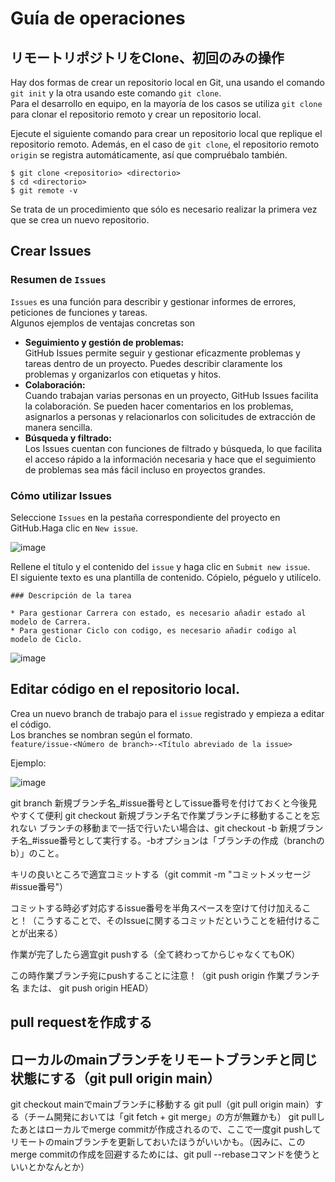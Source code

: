 # Guía de operaciones

## リモートリポジトリをClone、初回のみの操作

Hay dos formas de crear un repositorio local en Git, una usando el comando `git init` y la otra usando este comando `git clone`.<br>
Para el desarrollo en equipo, en la mayoría de los casos se utiliza `git clone` para clonar el repositorio remoto y crear un repositorio local.

Ejecute el siguiente comando para crear un repositorio local que replique el repositorio remoto.
Además, en el caso de `git clone`, el repositorio remoto `origin` se registra automáticamente, así que compruébalo también.

```
$ git clone <repositorio> <directorio>
$ cd <directorio>
$ git remote -v
```

Se trata de un procedimiento que sólo es necesario realizar la primera vez que se crea un nuevo repositorio.

## Crear Issues

### Resumen de `Issues`

`Issues` es una función para describir y gestionar informes de errores, peticiones de funciones y tareas.<br>
Algunos ejemplos de ventajas concretas son

* **Seguimiento y gestión de problemas:** <br>
  GitHub Issues permite seguir y gestionar eficazmente problemas y tareas dentro de un proyecto. Puedes describir claramente los problemas y organizarlos con etiquetas y hitos.
* **Colaboración:** <br>
  Cuando trabajan varias personas en un proyecto, GitHub Issues facilita la colaboración. Se pueden hacer comentarios en los problemas, asignarlos a personas y relacionarlos con solicitudes de extracción de manera sencilla.
* **Búsqueda y filtrado:** <br>
  Los Issues cuentan con funciones de filtrado y búsqueda, lo que facilita el acceso rápido a la información necesaria y hace que el seguimiento de problemas sea más fácil incluso en proyectos grandes.

### Cómo utilizar Issues

Seleccione `Issues` en la pestaña correspondiente del proyecto en GitHub.Haga clic en `New issue`.

![image](https://github.com/itcha-organization/git-tutorial/assets/83223664/2e53b562-cd03-476d-a439-ca8a7fa272a2)

Rellene el título y el contenido del `issue` y haga clic en `Submit new issue`.<br>
El siguiente texto es una plantilla de contenido. Cópielo, péguelo y utilícelo.

```
### Descripción de la tarea

* Para gestionar Carrera con estado, es necesario añadir estado al modelo de Carrera.
* Para gestionar Ciclo con codigo, es necesario añadir codigo al modelo de Ciclo.
```

![image](https://github.com/itcha-organization/git-tutorial/assets/83223664/392fa867-efb2-4ff4-b6ab-a3a7f61254b6)

## Editar código en el repositorio local.

Crea un nuevo branch de trabajo para el `issue` registrado y empieza a editar el código.<br>
Los branches se nombran según el formato.<br>
`feature/issue-<Número de branch>-<Título abreviado de la issue>`

Ejemplo:

![image](https://github.com/itcha-organization/git-tutorial/assets/83223664/c3831cc1-48e5-4d34-add0-a6fd386cdb12)

git branch 新規ブランチ名_#issue番号としてissue番号を付けておくと今後見やすくて便利
git checkout 新規ブランチ名で作業ブランチに移動することを忘れない
ブランチの移動まで一括で行いたい場合は、git checkout -b 新規ブランチ名_#issue番号として実行する。-bオプションは「ブランチの作成（branchのb）」のこと。

キリの良いところで適宜コミットする（git commit -m "コミットメッセージ #issue番号"）

コミットする時必ず対応するissue番号を半角スペースを空けて付け加えること！（こうすることで、そのIssueに関するコミットだということを紐付けることが出来る）

作業が完了したら適宜git pushする（全て終わってからじゃなくてもOK）

この時作業ブランチ宛にpushすることに注意！（git push origin 作業ブランチ名 または、 git push origin HEAD）

## pull requestを作成する

## ローカルのmainブランチをリモートブランチと同じ状態にする（git pull origin main）

git checkout mainでmainブランチに移動する
git pull（git pull origin main）する（チーム開発においては「git fetch + git merge」の方が無難かも）
git pullしたあとはローカルでmerge commitが作成されるので、ここで一度git pushしてリモートのmainブランチを更新しておいたほうがいいかも。（因みに、このmerge commitの作成を回避するためには、git pull --rebaseコマンドを使うといいとかなんとか）
